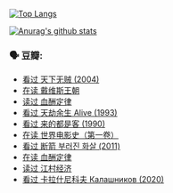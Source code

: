[![Top Langs](https://github-readme-stats.vercel.app/api/top-langs/?username=w940853815)](https://github.com/anuraghazra/github-readme-stats)

[![Anurag's github stats](https://github-readme-stats.vercel.app/api?username=w940853815)](https://github.com/anuraghazra/github-readme-stats)

### 🗣 豆瓣:

<!-- DOUBAN-ACTIVITIES:START -->
- [看过 天下无贼‎ (2004)](https://www.douban.com/people/136069238/status/3607796611/)
- [在读 戴维斯王朝](https://www.douban.com/people/136069238/status/3607201218/)
- [读过 血酬定律](https://www.douban.com/people/136069238/status/3607197927/)
- [看过 天劫余生 Alive‎ (1993)](https://www.douban.com/people/136069238/status/3606533766/)
- [看过 来的都是客‎ (1990)](https://www.douban.com/people/136069238/status/3603086804/)
- [在读 世界电影史（第一卷）](https://www.douban.com/people/136069238/status/3601726744/)
- [看过 断箭 부러진 화살‎ (2011)](https://www.douban.com/people/136069238/status/3598453968/)
- [在读 血酬定律](https://www.douban.com/people/136069238/status/3594524981/)
- [读过 江村经济](https://www.douban.com/people/136069238/status/3594523916/)
- [看过 卡拉什尼科夫 Калашников‎ (2020)](https://www.douban.com/people/136069238/status/3594385753/)
<!-- DOUBAN-ACTIVITIES:END -->
<!--
**w940853815/w940853815** is a ✨ _special_ ✨ repository because its `README.md` (this file) appears on your GitHub profile.

Here are some ideas to get you started:

- 🔭 I’m currently working on ...
- 🌱 I’m currently learning ...
- 👯 I’m looking to collaborate on ...
- 🤔 I’m looking for help with ...
- 💬 Ask me about ...
- 📫 How to reach me: ...
- 😄 Pronouns: ...
- ⚡ Fun fact: ...
-->
